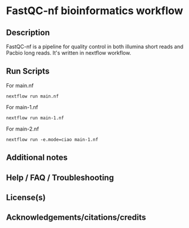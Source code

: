 # FastQC-nf bioinformatics workflow

## Description
FastQC-nf is a pipeline for quality control in both illumina short reads and Pacbio long reads. 
It's written in nextflow workflow. 

## Run Scripts
For main.nf
```
nextflow run main.nf
```

For main-1.nf
```
nextflow run main-1.nf
```

For main-2.nf
```
nextflow run -e.mode=ciao main-1.nf
```

## Additional notes

## Help / FAQ / Troubleshooting

## License(s)

## Acknowledgements/citations/credits
